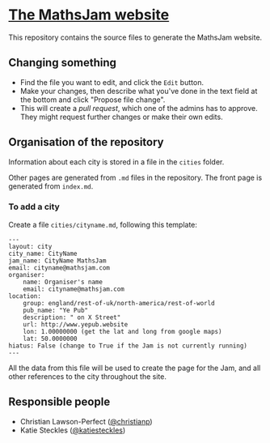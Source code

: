 # [The MathsJam website](https://mathsjam.com)

This repository contains the source files to generate the MathsJam website.

## Changing something

* Find the file you want to edit, and click the `Edit` button. 
* Make your changes, then describe what you've done in the text field at the bottom and click "Propose file change".
* This will create a *pull request*, which one of the admins has to approve. They might request further changes or make their own edits.

## Organisation of the repository

Information about each city is stored in a file in the `cities` folder. 

Other pages are generated from `.md` files in the repository. The front page is generated from `index.md`.

### To add a city

Create a file `cities/cityname.md`, following this template:

```
---
layout: city                                           
city_name: CityName
jam_name: CityName MathsJam
email: cityname@mathsjam.com
organiser:
    name: Organiser's name
    email: cityname@mathsjam.com
location:
    group: england/rest-of-uk/north-america/rest-of-world
    pub_name: "Ye Pub"
    description: " on X Street"
    url: http://www.yepub.website
    lon: 1.00000000 (get the lat and long from google maps)
    lat: 50.0000000
hiatus: False (change to True if the Jam is not currently running)
---
```

All the data from this file will be used to create the page for the Jam, and all other references to the city throughout the site.

## Responsible people

* Christian Lawson-Perfect ([@christianp](http://github.com/christianp))
* Katie Steckles ([@katiesteckles](http://github.com/katiesteckles))
